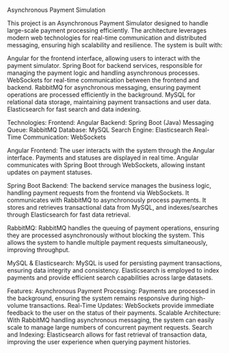 Asynchronous Payment Simulation

This project is an Asynchronous Payment Simulator designed to handle large-scale payment processing efficiently. The architecture leverages modern web technologies for real-time communication and distributed messaging, ensuring high scalability and resilience. The system is built with:

Angular for the frontend interface, allowing users to interact with the payment simulator.
Spring Boot for backend services, responsible for managing the payment logic and handling asynchronous processes.
WebSockets for real-time communication between the frontend and backend.
RabbitMQ for asynchronous messaging, ensuring payment operations are processed efficiently in the background.
MySQL for relational data storage, maintaining payment transactions and user data.
Elasticsearch for fast search and data indexing.

Technologies:
Frontend: Angular
Backend: Spring Boot (Java)
Messaging Queue: RabbitMQ
Database: MySQL
Search Engine: Elasticsearch
Real-Time Communication: WebSockets

Angular Frontend:
The user interacts with the system through the Angular interface. Payments and statuses are displayed in real time.
Angular communicates with Spring Boot through WebSockets, allowing instant updates on payment statuses.

Spring Boot Backend:
The backend service manages the business logic, handling payment requests from the frontend via WebSockets.
It communicates with RabbitMQ to asynchronously process payments.
It stores and retrieves transactional data from MySQL, and indexes/searches through Elasticsearch for fast data retrieval.

RabbitMQ:
RabbitMQ handles the queuing of payment operations, ensuring they are processed asynchronously without blocking the system.
This allows the system to handle multiple payment requests simultaneously, improving throughput.

MySQL & Elasticsearch:
MySQL is used for persisting payment transactions, ensuring data integrity and consistency.
Elasticsearch is employed to index payments and provide efficient search capabilities across large datasets.

Features:
Asynchronous Payment Processing: Payments are processed in the background, ensuring the system remains responsive during high-volume transactions.
Real-Time Updates: WebSockets provide immediate feedback to the user on the status of their payments.
Scalable Architecture: With RabbitMQ handling asynchronous messaging, the system can easily scale to manage large numbers of concurrent payment requests.
Search and Indexing: Elasticsearch allows for fast retrieval of transaction data, improving the user experience when querying payment histories.
